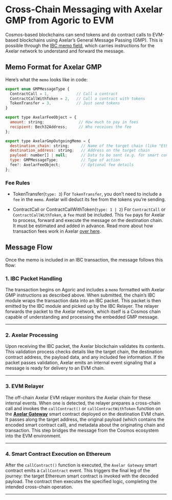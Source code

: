 # Cross-Chain Messaging with Axelar GMP from Agoric to EVM

Cosmos-based blockchains can send tokens and do contract calls to EVM-based blockchains using Axelar’s General Message Passing (GMP). This is possible through the [IBC memo field](https://medium.com/the-interchain-foundation/moving-beyond-simple-token-transfers-d42b2b1dc29b), which carries instructions for the Axelar network to understand and forward the message.

## Memo Format for Axelar GMP

Here’s what the `memo` looks like in code:

```js
export enum GMPMessageType {
  ContractCall = 1,            // Call a contract
  ContractCallWithToken = 2,   // Call a contract with tokens
  TokenTransfer = 3,           // Just send tokens
}

export type AxelarFeeObject = {
  amount: string;               // How much to pay in fees
  recipient: Bech32Address;     // Who receives the fee
};

export type AxelarGmpOutgoingMemo = {
  destination_chain: string;     // Name of the target chain (like "Ethereum")
  destination_address: string;   // Address on the target chain
  payload: number[] | null;      // Data to be sent (e.g. for smart contract)
  type: GMPMessageType;          // Type of action
  fee?: AxelarFeeObject;         // Optional fee details
};

```

### Fee Rules

- TokenTransfer(`type: 3`)
  For `TokenTransfer`, you don’t need to include a `fee` in the `memo`. Axelar will deduct its fee from the tokens you’re sending.

- ContractCall or ContractCallWithToken(`type: 1 | 2`)
  For `ContractCall` or `ContractCallWithToken`, a `fee` must be included. This `fee` pays for Axelar to process, forward and execute the message on the destination chain. It must be estimated and added in advance. Read more about how transaction fees work in Axelar [over here](https://docs.axelar.dev/dev/gas-service/pricing/#transaction-pricing).

## Message Flow

Once the memo is included in an IBC transaction, the message follows this flow:

### 1. **IBC Packet Handling**

The transaction begins on Agoric and includes a `memo` formatted with Axelar GMP instructions as described above. When submitted, the chain’s IBC module wraps the transaction data into an IBC packet. This packet is then emitted by the IBC module and picked up by the IBC Relayer. The relayer forwards the packet to the Axelar network, which itself is a Cosmos chain capable of understanding and processing the embedded GMP message.

---

### 2. **Axelar Processing**

Upon receiving the IBC packet, the Axelar blockchain validates its contents. This validation process checks details like the target chain, the destination contract address, the payload data, and any included fee information. If the packet passes validation, Axelar emits an internal event signaling that a message is ready for delivery to an EVM chain.

---

### 3. **EVM Relayer**

The off-chain Axelar EVM relayer monitors the Axelar chain for these internal events. When one is detected, the relayer prepares a cross-chain call and invokes the `callContract()` or `callContractWithToken` function on the [**Axelar Gateway**](https://github.com/axelarnetwork/axelar-cgp-solidity/blob/main/contracts/AxelarGateway.sol/) smart contract deployed on the destination EVM chain. It passes along the target address, the original payload (which contains the encoded smart contract call), and metadata about the originating chain and transaction. This step bridges the message from the Cosmos ecosystem into the EVM environment.

---

### 4. **Smart Contract Execution on Ethereum**

After the `callContract()` function is executed, the `Axelar Gateway` smart contract emits a `CallContract` event. This triggers the final leg of the journey: the target Ethereum smart contract is invoked with the decoded payload. The contract then executes the specified logic, completing the intended cross-chain operation.

---
